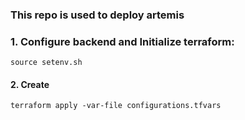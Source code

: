 ### This repo is used to deploy artemis


### 1. Configure backend and Initialize terraform: 
```
source setenv.sh
```

#### 2. Create 
```
terraform apply -var-file configurations.tfvars 
```
